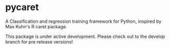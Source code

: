 # pycaret
A Classification and regression training framework for Python, inspired by Max
Kuhn's R caret package.

This package is under active development. Please check out to the develop branch
for pre release versions!

